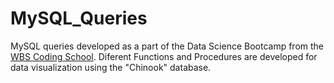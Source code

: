 # MySQL_Queries

MySQL queries developed as a part of the Data Science Bootcamp from the [WBS Coding School](https://www.wbscodingschool.com/).
Diferent Functions and Procedures are developed for data visualization using the "Chinook" database.
